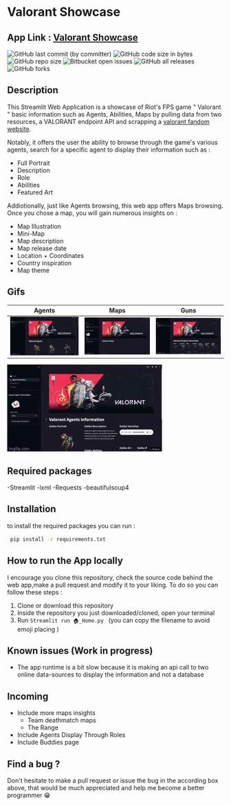 # Valorant Showcase 
## App Link : [Valorant Showcase](https://valorant-showcase.streamlit.app/)
![GitHub last commit (by committer)](https://img.shields.io/github/last-commit/VinDazy/Valorant_Showcase)
![GitHub code size in bytes](https://img.shields.io/github/languages/code-size/VinDazy/Valorant_Showcase)
![GitHub repo size](https://img.shields.io/github/repo-size/VinDazy/Valorant_Showcase)
![Bitbucket open issues](https://img.shields.io/bitbucket/issues/VinDazy/Valorant_Showcase)
![GitHub all releases](https://img.shields.io/github/downloads/VinDazy/Valorant_Showcase/total)
![GitHub forks](https://img.shields.io/github/forks/VinDazy/Valorant_Showcase)


## Description
This Streamlit Web Application is a showcase of Riot's FPS game " Valorant " basic information such as Agents, Abilities, Maps by pulling data from two resources, a VALORANT endpoint API and scrapping a [valorant fandom website](https://valorant.fandom.com/wiki/VALORANT_Wiki).

Notably, it offers the user the ability to browse through the game's various agents, search for a specific agent to display their information such as : 
- Full Portrait 
- Description
- Role
- Abilities
- Featured Art 

Addiotionally, just like Agents browsing, this web app offers Maps browsing. Once you chose a map, you will gain numerous insights on : 
- Map Illustration 
- Mini-Map 
- Map description
- Map release date
- Location + Coordinates
- Country inspiration 
- Map theme 
## Gifs 

Agents          |  Maps | Guns
:-------------------------:|:-------------------------:|:-------------------------:
![screen-gif](media/agents.gif) | ![screen-gif](media/map.gif) | ![screen-gif](media/guns.gif)
![screen-gif](media/specific_agent.gif)
## Required packages
-Streamlit 
-lxml
-Requests
-beautifulsoup4

## Installation
to install the required packages you can run :

```bash
 pip install -r requirements.txt

```

## How to run the App locally
I encourage you clone this repository, check the source code behind the web app,make a pull request and modify it to your liking. To do so you can follow these steps :
1. Clone or download this repository  
2. Inside the repository you just downloaded/cloned, open your terminal 
3. Run `Streamlit run 🏠_Home.py ` (you can copy the filename to avoid emoji placing )

## Known issues (Work in progress)
- The app runtime is a bit slow because it is making an api call to  two online data-sources to display the information and not a database

## Incoming 
- Include more maps insights
    - Team deathmatch maps
    - The Range
- Include Agents Display Through Roles
- Include Buddies page
## Find a bug ?
Don't hesitate to make a pull request or issue the bug in the according box above, that would be much appreciated and help me become a better programmer 😁





